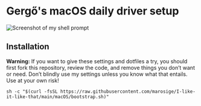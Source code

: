 # Gergő's macOS daily driver setup

![Screenshot of my shell prompt](https://i.imgur.com/EkEtphC.png)

## Installation

**Warning:** If you want to give these settings and dotfiles a try, you should first fork this repository, review the code, and remove things you don’t want or need. Don’t blindly use my settings unless you know what that entails. Use at your own risk!

    sh -c "$(curl -fsSL https://raw.githubusercontent.com/marosige/I-like-it-like-that/main/macOS/bootstrap.sh)"
